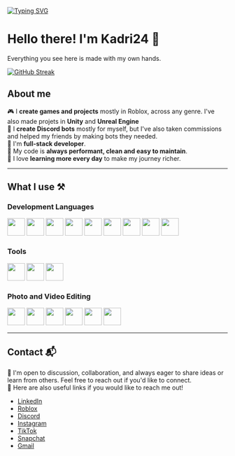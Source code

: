 [![Typing SVG](https://readme-typing-svg.herokuapp.com?font=Fira+Code&weight=800&pause=1000&width=435&lines=Hello+there.;I'm+kadri24;Roblox+Developer;Discord+Bot+Developer;Full-Stack+Developer)](https://git.io/typing-svg)

# Hello there! I'm Kadri24 👋
Everything you see here is made with my own hands.

[![GitHub Streak](https://streak-stats.demolab.com/?user=kadri24)](https://git.io/streak-stats)

## About me
🎮 I **create games and projects** mostly in Roblox, across any genre. I've also made projets in **Unity** and **Unreal Engine**<br>
🤖 I **create Discord bots** mostly for myself, but I've also taken commissions and helped my friends by making bots they needed.<br>
📒 I'm **full-stack developer**.<br>
🚀 My code is **always performant, clean and easy to maintain**.<br>
🙂 I love **learning more every day** to make my journey richer.
<hr>

## What I use ⚒

### Development Languages
<p dir="auto">
  <a href="https://www.lua.org/"><img src="https://upload.wikimedia.org/wikipedia/commons/thumb/c/cf/Lua-Logo.svg/1200px-Lua-Logo.svg.png" height="40"></a>
  <a href="https://www.python.org/"><img src="https://upload.wikimedia.org/wikipedia/commons/c/c3/Python-logo-notext.svg" height="40"></a>
  <a href="https://cplusplus.com/"><img src="https://upload.wikimedia.org/wikipedia/commons/thumb/1/18/ISO_C%2B%2B_Logo.svg/1200px-ISO_C%2B%2B_Logo.svg.png" height="40"></a>
  <a href="https://learn.microsoft.com/en-us/dotnet/csharp/"><img src="https://upload.wikimedia.org/wikipedia/commons/thumb/d/d2/C_Sharp_Logo_2023.svg/1200px-C_Sharp_Logo_2023.svg.png" height="40"></a>
  <a href="https://www.w3schools.com/html/"><img src="https://upload.wikimedia.org/wikipedia/commons/thumb/6/61/HTML5_logo_and_wordmark.svg/1200px-HTML5_logo_and_wordmark.svg.png" height="40"></a>
  <a href="https://www.w3schools.com/css/"><img src="https://upload.wikimedia.org/wikipedia/commons/thumb/d/d5/CSS3_logo_and_wordmark.svg/1452px-CSS3_logo_and_wordmark.svg.png" height="40"></a>
  <a href="https://www.w3schools.com/js/"><img src="https://upload.wikimedia.org/wikipedia/commons/thumb/9/99/Unofficial_JavaScript_logo_2.svg/640px-Unofficial_JavaScript_logo_2.svg.png" height="40"></a>
  <a href="https://php.net/"><img src="https://upload.wikimedia.org/wikipedia/commons/thumb/2/27/PHP-logo.svg/1200px-PHP-logo.svg.png" height="40"></a>
  <a href="https://nodejs.org/"><img src="https://upload.wikimedia.org/wikipedia/commons/thumb/d/d9/Node.js_logo.svg/1200px-Node.js_logo.svg.png" height="40"></a>
</p>

### Tools
<p dir="auto">
  <a href="https://learn.microsoft.com/en-us/windows-server/virtualization/hyper-v/"><img src="https://upload.wikimedia.org/wikipedia/commons/5/58/Hyper-V_Logo.png" height="40"></a>
  <a href="https://www.vmware.com/"><img src="https://upload.wikimedia.org/wikipedia/commons/thumb/5/5a/Vmware_workstation_16_icon.svg/1200px-Vmware_workstation_16_icon.svg.png" height="40"></a>
  <a href="https://www.virtualbox.org/"><img src="https://upload.wikimedia.org/wikipedia/commons/thumb/f/ff/VirtualBox_2024_Logo.svg/1200px-VirtualBox_2024_Logo.svg.png" height="40"></a>
</p>

### Photo and Video Editing
<p dir="auto">
  <a href="https://www.adobe.com/products/photoshop.html"><img src="https://upload.wikimedia.org/wikipedia/commons/thumb/a/af/Adobe_Photoshop_CC_icon.svg/800px-Adobe_Photoshop_CC_icon.svg.png" height="40"></a>
  <a href="https://www.canva.com/"><img src="https://upload.wikimedia.org/wikipedia/en/thumb/b/bb/Canva_Logo.svg/2560px-Canva_Logo.svg.png" height="40"></a>
  <a href="https://www.adobe.com/products/premiere.html"><img src="https://upload.wikimedia.org/wikipedia/commons/thumb/4/40/Adobe_Premiere_Pro_CC_icon.svg/1200px-Adobe_Premiere_Pro_CC_icon.svg.png" height="40"></a>
  <a href="https://www.blackmagicdesign.com/products/davinciresolve"><img src="https://upload.wikimedia.org/wikipedia/commons/thumb/4/4d/DaVinci_Resolve_Studio.png/800px-DaVinci_Resolve_Studio.png" height="40"></a>
  <a href="https://www.capcut.com/"><img src="https://upload.wikimedia.org/wikipedia/id/3/36/CapCut_logo.png" height="40"></a>
  <a href="https://www.adobe.com/products/aftereffects.html"><img src="https://upload.wikimedia.org/wikipedia/commons/thumb/c/cb/Adobe_After_Effects_CC_icon.svg/1200px-Adobe_After_Effects_CC_icon.svg.png" height="40"></a>
</p>
<hr>

## Contact 📬
📌 I'm open to discussion, collaboration, and always eager to share ideas or learn from others. Feel free to reach out if you'd like to connect.<br>
🔗 Here are also useful links if you would like to reach me out!
* [LinkedIn](https://www.linkedin.com/in/kadri24/)
* [Roblox](https://www.roblox.com/users/97669834/)
* [Discord](https://discordapp.com/users/853343572170244128/)
* [Instagram](https://www.instagram.com/kadri._.24/)
* [TikTok](https://www.tiktok.com/@_kadri24_)
* [Snapchat](https://snapchat.com/add/kadri.24)
* [Gmail](kadrigjini@gmail.com)
